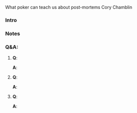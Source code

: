 What poker can teach us about post-mortems
Cory Chamblin

### Intro

### Notes



### Q&A:

1. **Q**:

   **A**:

2. **Q**:

   **A**:

3. **Q**:

   **A**:
